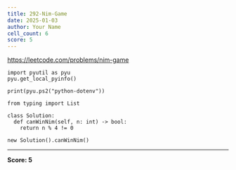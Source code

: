 ```yaml
---
title: 292-Nim-Game
date: 2025-01-03
author: Your Name
cell_count: 6
score: 5
---
```


https://leetcode.com/problems/nim-game


```
import pyutil as pyu
pyu.get_local_pyinfo()
```


```
print(pyu.ps2("python-dotenv"))
```


```
from typing import List
```


```
class Solution:
  def canWinNim(self, n: int) -> bool:
    return n % 4 != 0
```


```
new Solution().canWinNim()
```


---
**Score: 5**